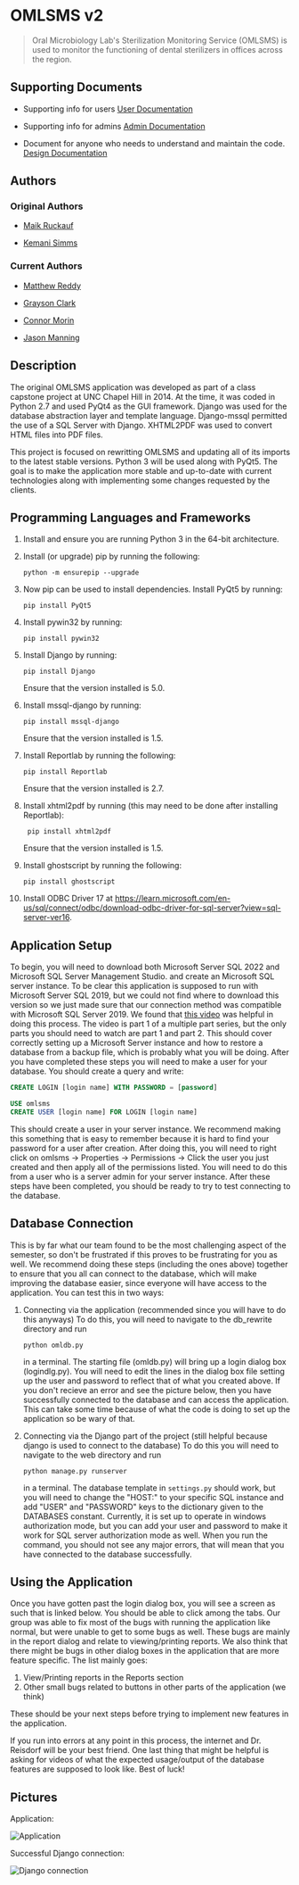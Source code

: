 # OMLSMS v2

> Oral Microbiology Lab's Sterilization Monitoring Service (OMLSMS) is used to monitor the functioning of dental sterilizers in offices across the region.

## Supporting Documents


- Supporting info for users [User Documentation](/UserDocumentation.doc)

- Supporting info for admins [Admin Documentation](/Admin_Documentation.docx)

- Document for anyone who needs to understand and maintain the code. [Design Documentation](/Design_Document.md)

## Authors

### Original Authors

- [Maik Ruckauf](https://github.com/MaikRuckauf)

- [Kemani Simms](https://github.com/Kasmanian)

### Current Authors

- [Matthew Reddy](https://github.com/matthewreddy)

- [Grayson Clark](https://github.com/graysonjclark1)

- [Connor Morin](https://github.com/connor2702)

- [Jason Manning](https://github.com/jasonmanning27)

## Description

The original OMLSMS application was developed as part of a class capstone project at UNC Chapel Hill in 2014. At the time, it was coded in Python 2.7 and used PyQt4 as the GUI framework. Django was used for the database abstraction layer and template language. Django-mssql permitted the use of a SQL Server with Django. XHTML2PDF was used to convert HTML files into PDF files.

This project is focused on rewritting OMLSMS and updating all of its imports to the latest stable versions. Python 3 will be used along with PyQt5. The goal is to make the application more stable and up-to-date with current technologies along with implementing some changes requested by the clients.

## Programming Languages and Frameworks

1. Install and ensure you are running Python 3 in the 64-bit architecture.
2. Install (or upgrade) pip by running the following:
    ```
    python -m ensurepip --upgrade
    ```
3. Now pip can be used to install dependencies. Install PyQt5 by running: 
    ```
    pip install PyQt5
    ```

4. Install pywin32 by running:
    ```
    pip install pywin32
    ```
    
5. Install Django by running: 
    ```
    pip install Django
    ```
    Ensure that the version installed is 5.0.
   
6. Install mssql-django by running: 
    ```
    pip install mssql-django
    ```
   Ensure that the version installed is 1.5.

7. Install Reportlab by running the following:
    ```
    pip install Reportlab
    ```
    Ensure that the version installed is 2.7.

8. Install xhtml2pdf by running (this may need to be done after installing Reportlab):
   ```
    pip install xhtml2pdf
    ```
   Ensure that the version installed is 1.5.

9. Install ghostscript by running the following:
    ```
    pip install ghostscript
    ```

10. Install ODBC Driver 17 at https://learn.microsoft.com/en-us/sql/connect/odbc/download-odbc-driver-for-sql-server?view=sql-server-ver16.

## Application Setup

To begin, you will need to download both Microsoft Server SQL 2022 and Microsoft SQL Server Management Studio. and create an Microsoft SQL server instance. To be clear this application is supposed to run with Microsoft Server SQL 2019, but we could not find where to download this version so we just made sure that our connection method was compatible with Microsoft SQL Server 2019. We found that [this video](https://www.youtube.com/watch?v=835Zubb1vuU) was helpful in doing this process. The video is part 1 of a multiple part series, but the only parts you should need to watch are part 1 and part 2. This should cover correctly setting up a Microsoft Server instance and how to restore a database from a backup file, which is probably what you will be doing. After you have completed these steps you will need to make a user for your database. You should create a query and write:

```sql
CREATE LOGIN [login name] WITH PASSWORD = [password]

USE omlsms
CREATE USER [login name] FOR LOGIN [login name]
```

This should create a user in your server instance. We recommend making this something that is easy to remember because it is hard to find your password for a user after creation. After doing this, you will need to right click on omlsms -> Properties -> Permissions -> Click the user you just created and then apply all of the permissions listed. You will need to do this from a user who is a server admin for your server instance. After these steps have been completed, you should be ready to try to test connecting to the database. 
    
## Database Connection

This is by far what our team found to be the most challenging aspect of the semester, so don't be frustrated if this proves to be frustrating for you as well. We recommend doing these steps (including the ones above) together to ensure that you all can connect to the database, which will make improving the database easier, since everyone will have access to the application. You can test this in two ways:

1. Connecting via the application (recommended since you will have to do this anyways)
    To do this, you will need to navigate to the db_rewrite directory and run 
    ```
    python omldb.py 
    ```
    in a terminal. The starting file (omldb.py) will bring up a login dialog box (logindlg.py). You will need to edit the lines in the dialog box file setting up the user and password to reflect that of what you created above. If you don't recieve an error and see the picture below, then you have successfully connected to the database and can access the application. This can take some time because of what the code is doing to set up the application so be wary of that.
    
2. Connecting via the Django part of the project (still helpful because django is used to connect to the database)
    To do this you will need to navigate to the web directory and run
    ```
    python manage.py runserver
    ```
    in a terminal. The database template in `settings.py` should work, but you will need to change the "HOST:" to your specific SQL instance and add "USER" and "PASSWORD" keys to the dictionary given to the DATABASES constant. Currently, it is set up to operate in windows authorization mode, but you can add your user and password to make it work for SQL server authorization mode as well. When you run the command, you should not see any major errors, that will mean that you have connected to the database successfully. 
        
## Using the Application

Once you have gotten past the login dialog box, you will see a screen as such that is linked below. You should be able to click among the tabs. Our group was able to fix most of the bugs with running the application like normal, but were unable to get to some bugs as well. These bugs are mainly in the report dialog and relate to viewing/printing reports. We also think that there might be bugs in other dialog boxes in the application that are more feature specific. The list mainly goes:

1. View/Printing reports in the Reports section
2. Other small bugs related to buttons in other parts of the application (we think)

These should be your next steps before trying to implement new features in the application. 

If you run into errors at any point in this process, the internet and Dr. Reisdorf will be your best friend. One last thing that might be helpful is asking for videos of what the expected usage/output of the database features are supposed to look like. Best of luck!

## Pictures

Application:

![Application](img/app.png)

Successful Django connection:

![Django connection](img/django.png)


